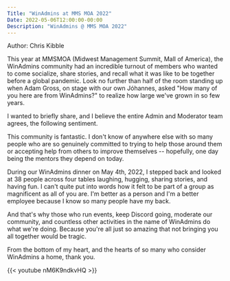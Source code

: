 ```yaml
---
Title: "WinAdmins at MMS MOA 2022"
Date: 2022-05-06T12:00:00-00:00
Description: "WinAdmins @ MMS MOA 2022"
---
```


Author: Chris Kibble

This year at MMSMOA (Midwest Management Summit, Mall of America), the WinAdmins community had an incredible turnout of members who wanted to come socialize, share stories, and recall what it was like to be together before a global pandemic. Look no further than half of the room standing up when Adam Gross, on stage with our own Jóhannes, asked "How many of you here are from WinAdmins?" to realize how large we've grown in so few years.

I wanted to briefly share, and I believe the entire Admin and Moderator team agrees, the following sentiment.

This community is fantastic. I don't know of anywhere else with so many people who are so genuinely committed to trying to help those around them or accepting help from others to improve themselves -- hopefully, one day being the mentors they depend on today.

During our WinAdmins dinner on May 4th, 2022, I stepped back and looked at 38 people across four tables laughing, hugging, sharing stories, and having fun. I can't quite put into words how it felt to be part of a group as magnificent as all of you are. I'm better as a person and I'm a better  employee because I know so many people have my back.

And that's why those who run events, keep Discord going, moderate our community, and countless other activities in the name of WinAdmins do what we're doing. Because you're all just so amazing that not bringing you all together would be tragic.

From the bottom of my heart, and the hearts of so many who consider WinAdmins a home, thank you.

{{< youtube nM6K9ndkvHQ >}}
